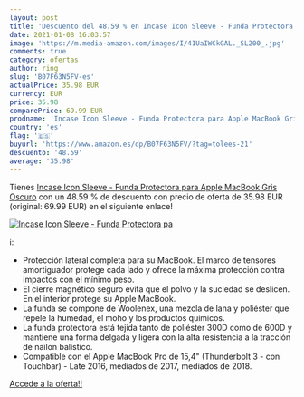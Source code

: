 ```yaml
---
layout: post
title: 'Descuento del 48.59 % en Incase Icon Sleeve - Funda Protectora pa'
date: 2021-01-08 16:03:57
image: 'https://m.media-amazon.com/images/I/41UaIWCkGAL._SL200_.jpg'
comments: true
category: ofertas
author: ring
slug: 'B07F63N5FV-es'
actualPrice: 35.98 EUR
currency: EUR
price: 35.98
comparePrice: 69.99 EUR
prodname: 'Incase Icon Sleeve - Funda Protectora para Apple MacBook Gris Oscuro'
country: 'es'
flag: '🇪🇸'
buyurl: 'https://www.amazon.es/dp/B07F63N5FV/?tag=tolees-21'
descuento: '48.59'
average: '35.98'
---
```


Tienes [Incase Icon Sleeve - Funda Protectora para Apple MacBook Gris Oscuro](https://www.amazon.es/dp/B07F63N5FV/?tag=tolees-21) con un 48.59 % de descuento con precio de oferta de 35.98 EUR (original: 69.99 EUR) en el siguiente enlace!

[![Incase Icon Sleeve - Funda Protectora pa](https://m.media-amazon.com/images/I/41UaIWCkGAL._SL200_.jpg)](https://www.amazon.es/dp/B07F63N5FV/?tag=tolees-21)

ℹ️:

- Protección lateral completa para su MacBook. El marco de tensores amortiguador protege cada lado y ofrece la máxima protección contra impactos con el mínimo peso.
- El cierre magnético seguro evita que el polvo y la suciedad se deslicen. En el interior protege su Apple MacBook.
- La funda se compone de Woolenex, una mezcla de lana y poliéster que repele la humedad, el moho y los productos químicos.
- La funda protectora está tejida tanto de poliéster 300D como de 600D y mantiene una forma delgada y ligera con la alta resistencia a la tracción de nailon balístico.
- Compatible con el Apple MacBook Pro de 15,4" (Thunderbolt 3 - con Touchbar) - Late 2016, mediados de 2017, mediados de 2018.

[Accede a la oferta!!](https://www.amazon.es/dp/B07F63N5FV/?tag=tolees-21)
